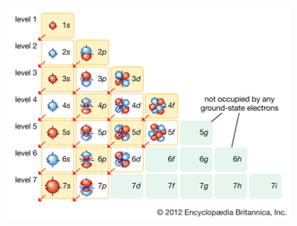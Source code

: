 ![](Chemistry/VSEPR%20Theory/attachments/Electrons-subshell-levels-shell-orbitals-process-arrows.webp)
